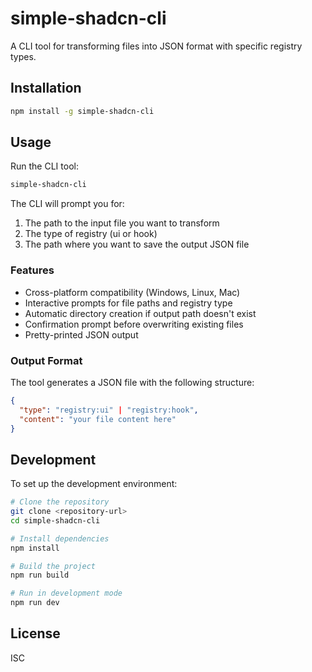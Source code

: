 # simple-shadcn-cli

A CLI tool for transforming files into JSON format with specific registry types.

## Installation

```bash
npm install -g simple-shadcn-cli
```

## Usage

Run the CLI tool:

```bash
simple-shadcn-cli
```

The CLI will prompt you for:

1. The path to the input file you want to transform
2. The type of registry (ui or hook)
3. The path where you want to save the output JSON file

### Features

- Cross-platform compatibility (Windows, Linux, Mac)
- Interactive prompts for file paths and registry type
- Automatic directory creation if output path doesn't exist
- Confirmation prompt before overwriting existing files
- Pretty-printed JSON output

### Output Format

The tool generates a JSON file with the following structure:

```json
{
  "type": "registry:ui" | "registry:hook",
  "content": "your file content here"
}
```

## Development

To set up the development environment:

```bash
# Clone the repository
git clone <repository-url>
cd simple-shadcn-cli

# Install dependencies
npm install

# Build the project
npm run build

# Run in development mode
npm run dev
```

## License

ISC
